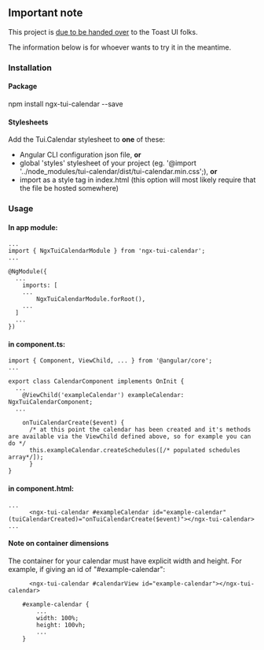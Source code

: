 ## Important note

This project is [due to be handed over](https://github.com/nhnent/tui.calendar/issues/82) to the Toast UI folks.

The information below is for whoever wants to try it in the meantime.

### Installation

#### Package
npm install ngx-tui-calendar --save

#### Stylesheets
Add the Tui.Calendar stylesheet to **one** of these:

- Angular CLI configuration json file, **or** 
- global 'styles' stylesheet of your project (eg. '@import '../node_modules/tui-calendar/dist/tui-calendar.min.css';), **or**
- import as a style tag in index.html (this option will most likely require that the file be hosted somewhere)

### Usage

#### In app module:

~~~
...
import { NgxTuiCalendarModule } from 'ngx-tui-calendar';
...

@NgModule({
  ...
	imports: [
    ...
		NgxTuiCalendarModule.forRoot(),
    ...
  ]
  ...
})
~~~


#### in component.ts:
~~~
import { Component, ViewChild, ... } from '@angular/core';
...

export class CalendarComponent implements OnInit {
  ...
	@ViewChild('exampleCalendar') exampleCalendar: NgxTuiCalendarComponent;
  ...

  	onTuiCalendarCreate($event) {
      /* at this point the calendar has been created and it's methods are available via the ViewChild defined above, so for example you can do */
      this.exampleCalendar.createSchedules([/* populated schedules array*/]);
	  }
}
~~~

#### in component.html:
~~~
...
      <ngx-tui-calendar #exampleCalendar id="example-calendar" (tuiCalendarCreated)="onTuiCalendarCreate($event)"></ngx-tui-calendar>
...
~~~



#### Note on container dimensions

The container for your calendar must have explicit width and height. For example, if giving an id of "#example-calendar":

~~~
      <ngx-tui-calendar #calendarView id="example-calendar"></ngx-tui-calendar>
~~~

~~~
    #example-calendar {
        ...
        width: 100%;
        height: 100vh;
        ...
    }
~~~
